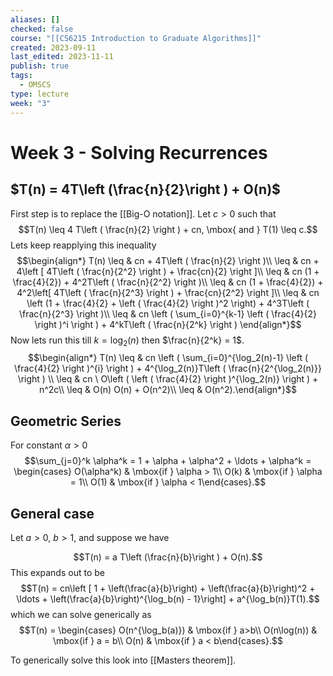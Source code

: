 ```yaml
---
aliases: []
checked: false
course: "[[CS6215 Introduction to Graduate Algorithms]]"
created: 2023-09-11
last_edited: 2023-11-11
publish: true
tags:
  - OMSCS
type: lecture
week: "3"
---
```

# Week 3 - Solving Recurrences

## $T(n) = 4T\left (\frac{n}{2}\right ) + O(n)$

First step is to replace the [[Big-O notation]]. Let $c > 0$ such that
$$T(n) \leq 4 T\left ( \frac{n}{2} \right ) + cn, \mbox{ and } T(1) \leq c.$$
Lets keep reapplying this inequality
$$\begin{align*} T(n) \leq & cn + 4T\left ( \frac{n}{2} \right )\\ \leq & cn + 4\left [ 4T\left ( \frac{n}{2^2} \right ) + \frac{cn}{2} \right ]\\
\leq & cn (1 + \frac{4}{2}) + 4^2T\left ( \frac{n}{2^2} \right )\\
\leq & cn (1 + \frac{4}{2}) + 4^2\left[ 4T\left ( \frac{n}{2^3} \right ) + \frac{cn}{2^2} \right ]\\
\leq & cn \left (1 + \frac{4}{2} + \left ( \frac{4}{2} \right )^2 \right) + 4^3T\left ( \frac{n}{2^3} \right )\\
\leq & cn \left ( \sum_{i=0}^{k-1} \left ( \frac{4}{2} \right )^i \right ) + 4^kT\left ( \frac{n}{2^k} \right )  \end{align*}$$
Now lets run this till $k = \log_2(n)$ then $\frac{n}{2^k} = 1$.
$$\begin{align*} T(n) \leq & cn \left ( \sum_{i=0}^{\log_2(n)-1} \left ( \frac{4}{2} \right )^{i} \right ) + 4^{\log_2(n)}T\left ( \frac{n}{2^{\log_2(n)}} \right ) \\
\leq & cn \ O\left ( \left ( \frac{4}{2} \right )^{\log_2(n)} \right ) + n^2c\\
\leq & O(n) O(n) + O(n^2)\\
\leq & O(n^2).\end{align*}$$
## Geometric Series

For constant $\alpha > 0$
$$\sum_{j=0}^k \alpha^k = 1 + \alpha + \alpha^2 + \ldots + \alpha^k = \begin{cases} O(\alpha^k) & \mbox{if } \alpha > 1\\ O(k) & \mbox{if } \alpha = 1\\ O(1) & \mbox{if } \alpha < 1\end{cases}.$$

## General case

Let $a > 0$, $b > 1$, and suppose we have

$$T(n) = a T\left (\frac{n}{b}\right ) + O(n).$$
This expands out to be
$$T(n) = cn\left [ 1 + \left(\frac{a}{b}\right) + \left(\frac{a}{b}\right)^2 + \ldots + \left(\frac{a}{b}\right)^{\log_b(n) - 1}\right] + a^{\log_b(n)}T(1).$$
which we can solve generically as
$$T(n) = \begin{cases} O(n^{\log_b(a)}) & \mbox{if } a>b\\ O(n\log(n)) & \mbox{if } a = b\\ O(n) & \mbox{if } a < b\end{cases}.$$

To generically solve this look into [[Masters theorem]].
